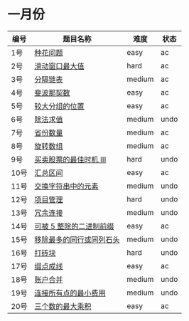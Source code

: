 # 一月份

**编号**|**题目名称**|**难度**|**状态**
--------|------------|--------|--------
1号|[种花问题](./第1题%20605.%20种花问题)|easy|ac
2号|[滑动窗口最大值](./第2题%20239.%20滑动窗口最大值)|hard|ac
3号|[分隔链表](./第3题%2086.%20分隔链表)|medium|ac
4号|[斐波那契数](./第4题%20509.%20斐波那契数)|easy|ac
5号|[较大分组的位置](./第5题%20830.%20较大分组的位置)|easy|ac
6号|[除法求值](./第6题%20399.%20除法求值)|medium|undo
7号|[省份数量](./第7题%20547.%20省份数量)|medium|ac
8号|[旋转数组](./第8题%20189.%20旋转数组)|medium|ac
9号|[买卖股票的最佳时机 III](./第9题%20123.%20买卖股票的最佳时机%20III)|hard|undo
10号|[汇总区间](./第10题%20228.%20汇总区间)|easy|ac
11号|[交换字符串中的元素](./第11题%201202.%20交换字符串中的元素)|medium|undo
12号|[项目管理](./第12题%201203.%20项目管理)|hard|undo
13号|[冗余连接](./第13题%20684.%20冗余连接)|medium|undo
14号|[可被 5 整除的二进制前缀](./第14题%201018.%20可被%205%20整除的二进制前缀)|easy|ac
15号|[移除最多的同行或同列石头](./第15题%20947.%20移除最多的同行或同列石头)|medium|undo
16号|[打砖块](./第16题%20803.%20打砖块)|hard|undo
17号|[缀点成线](./第17题%201232.%20缀点成线)|easy|ac
18号|[账户合并](./第18题%20721.%20账户合并)|medium|undo
19号|[连接所有点的最小费用](./第19题%201584.%20连接所有点的最小费用)|medium|undo
20号|[三个数的最大乘积](./第20题%20628.%20三个数的最大乘积)|easy|ac
